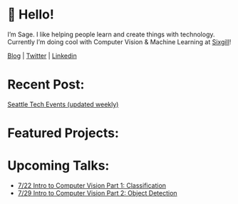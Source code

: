 # 👋 Hello! 

I’m Sage. I like helping people learn and create things with technology.
Currently I’m doing cool with Computer Vision & Machine Learning at [Sixgill](https://www.sixgill.com/)!

[Blog](https://medium.com/@sagecodes) | [Twitter](https://twitter.com/sagecodes) | [Linkedin](https://www.linkedin.com/in/sageelliott/)

# Recent Post:
[Seattle Tech Events (updated weekly)](https://sageelliott.com/seattle-tech-events)

# Featured Projects:



# Upcoming Talks:

- [7/22 Intro to Computer Vision Part 1: Classification](https://www.eventbrite.com/e/intro-to-computer-vision-part-1-classification-webinar-tickets-110889557652)
- [7/29 Intro to Computer Vision Part 2: Object Detection](https://www.eventbrite.com/e/intro-to-computer-vision-part-2-object-detection-webinar-tickets-110891698054)
